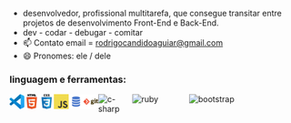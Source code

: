 - desenvolvedor, profissional multitarefa, que consegue transitar entre projetos de desenvolvimento Front-End e Back-End.
- dev - codar - debugar - comitar
- 📫 Contato email = rodrigocandidoaguiar@gmail.com
- 😄 Pronomes: ele / dele
### linguagem e ferramentas:
<img align="left" alt="Visual Studio Code" width="26px" src="https://raw.githubusercontent.com/github/explore/80688e429a7d4ef2fca1e82350fe8e3517d3494d/topics/visual-studio-code/visual-studio-code.png" />
<img align="left" alt="HTML5" width="26px" src="https://raw.githubusercontent.com/github/explore/80688e429a7d4ef2fca1e82350fe8e3517d3494d/topics/html/html.png" />
<img align="left" alt="CSS3" width="26px" src="https://raw.githubusercontent.com/github/explore/80688e429a7d4ef2fca1e82350fe8e3517d3494d/topics/css/css.png" />
<img align="left" alt="JavaScript" width="26px" src="https://raw.githubusercontent.com/github/explore/80688e429a7d4ef2fca1e82350fe8e3517d3494d/topics/javascript/javascript.png" />
<img align="left" alt="SQL" width="26px" src="https://raw.githubusercontent.com/github/explore/80688e429a7d4ef2fca1e82350fe8e3517d3494d/topics/sql/sql.png" />
<img align="left" alt="Git" width="26px" src="https://raw.githubusercontent.com/github/explore/80688e429a7d4ef2fca1e82350fe8e3517d3494d/topics/git/git.png" />
<img align="left" alt="c-sharp" width="60px" src="https://img.shields.io/badge/C%23-239120?style=for-the-badge&logo=c-sharp&logoColor=white"/>
<img align="left" alt="ruby" width="100px" 
src="https://img.shields.io/badge/ruby-563D7C?style=flat-square&logo=ruby&logoColor=white&color=red"/>
<img align="left" alt="bootstrap" width="100px" src="https://img.shields.io/badge/Bootstrap-563D7C?style=flat-square&logo=bootstrap&logoColor=white"/>



